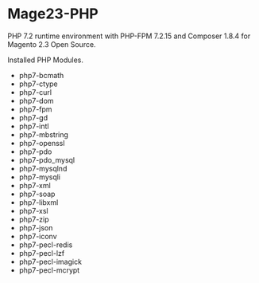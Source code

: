 # Mage23-PHP

PHP 7.2 runtime environment with PHP-FPM 7.2.15 and Composer 1.8.4 for Magento 2.3 Open Source.

Installed PHP Modules.

- php7-bcmath 
- php7-ctype 
- php7-curl 
- php7-dom 
- php7-fpm 
- php7-gd 
- php7-intl 
- php7-mbstring 
- php7-openssl 
- php7-pdo 
- php7-pdo_mysql 
- php7-mysqlnd 
- php7-mysqli 
- php7-xml 
- php7-soap 
- php7-libxml 
- php7-xsl 
- php7-zip 
- php7-json 
- php7-iconv 
- php7-pecl-redis 
- php7-pecl-lzf 
- php7-pecl-imagick 
- php7-pecl-mcrypt
